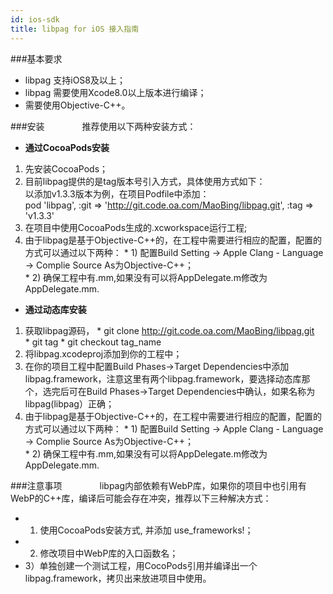 ```yaml
---
id: ios-sdk
title: libpag for iOS 接入指南
---
```

###基本要求
- libpag 支持iOS8及以上； 
- libpag 需要使用Xcode8.0以上版本进行编译；
- 需要使用Objective-C++。

###安装
&emsp;&emsp;&emsp;&emsp;推荐使用以下两种安装方式：

- **通过CocoaPods安装**
 1. 先安装CocoaPods；
 2. 目前libpag提供的是tag版本号引入方式，具体使用方式如下：<br/> 
 以添加v1.3.3版本为例，在项目Podfile中添加：<br/>
pod 'libpag', :git => 'http://git.code.oa.com/MaoBing/libpag.git', :tag => 'v1.3.3'<br/>
 3. 在项目中使用CocoaPods生成的.xcworkspace运行工程;
 4. 由于libpag是基于Objective-C++的，在工程中需要进行相应的配置，配置的方式可以通过以下两种：
 		* 1) 配置Build Setting -> Apple Clang - Language -> Complie Source As为Objective-C++；<br/>
 		* 2) 确保工程中有.mm,如果没有可以将AppDelegate.m修改为AppDelegate.mm.
    

- **通过动态库安装**
 1. 获取libpag源码，
 		* git clone http://git.code.oa.com/MaoBing/libpag.git<br/>
		* git tag
		* git checkout tag_name
 2. 将libpag.xcodeproj添加到你的工程中；
 3. 在你的项目工程中配置Build Phases->Target Dependencies中添加libpag.framework，注意这里有两个libpag.framework，要选择动态库那个，选完后可在Build Phases->Target Dependencies中确认，如果名称为libpag(libpag）正确；
 4. 由于libpag是基于Objective-C++的，在工程中需要进行相应的配置，配置的方式可以通过以下两种：
 		* 1) 配置Build Setting -> Apple Clang - Language -> Complie Source As为Objective-C++；<br/>
 		* 2) 确保工程中有.mm,如果没有可以将AppDelegate.m修改为AppDelegate.mm.

###注意事项
&emsp;&emsp;&emsp;&emsp;libpag内部依赖有WebP库，如果你的项目中也引用有WebP的C++库，编译后可能会存在冲突，推荐以下三种解决方式：<br/>

 - 1) 使用CocoaPods安装方式, 并添加 use_frameworks!；
 - 2) 修改项目中WebP库的入口函数名；
 - 3）单独创建一个测试工程，用CocoPods引用并编译出一个libpag.framework，拷贝出来放进项目中使用。

